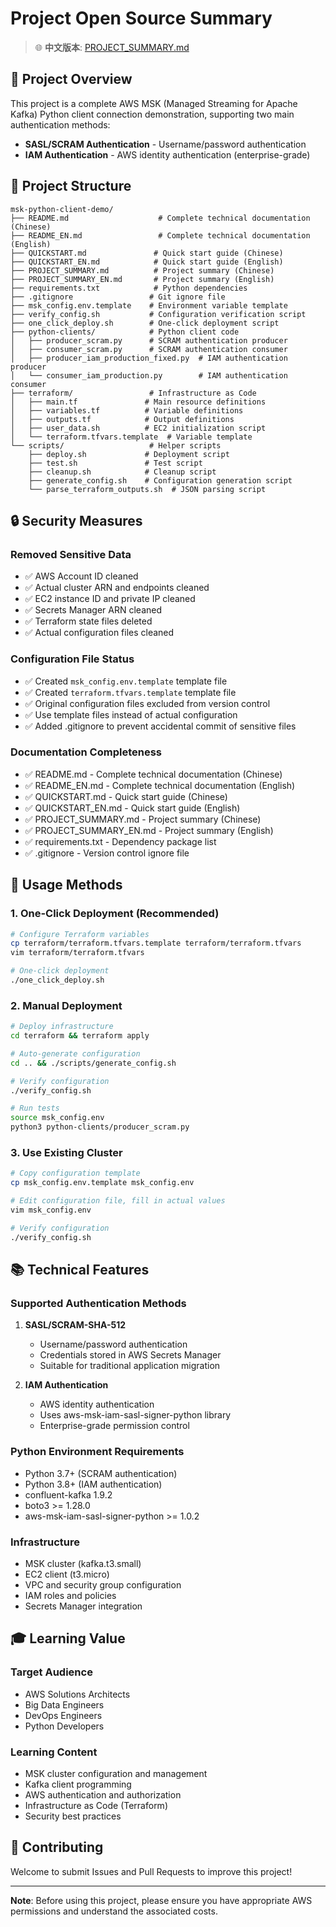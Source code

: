 # Project Open Source Summary

> 🌐 **中文版本**: [PROJECT_SUMMARY.md](PROJECT_SUMMARY.md)

## 🎯 Project Overview

This project is a complete AWS MSK (Managed Streaming for Apache Kafka) Python client connection demonstration, supporting two main authentication methods:
- **SASL/SCRAM Authentication** - Username/password authentication
- **IAM Authentication** - AWS identity authentication (enterprise-grade)

## 📁 Project Structure

```
msk-python-client-demo/
├── README.md                    # Complete technical documentation (Chinese)
├── README_EN.md                 # Complete technical documentation (English)
├── QUICKSTART.md               # Quick start guide (Chinese)
├── QUICKSTART_EN.md            # Quick start guide (English)
├── PROJECT_SUMMARY.md          # Project summary (Chinese)
├── PROJECT_SUMMARY_EN.md       # Project summary (English)
├── requirements.txt            # Python dependencies
├── .gitignore                 # Git ignore file
├── msk_config.env.template    # Environment variable template
├── verify_config.sh           # Configuration verification script
├── one_click_deploy.sh        # One-click deployment script
├── python-clients/            # Python client code
│   ├── producer_scram.py      # SCRAM authentication producer
│   ├── consumer_scram.py      # SCRAM authentication consumer
│   ├── producer_iam_production_fixed.py  # IAM authentication producer
│   └── consumer_iam_production.py        # IAM authentication consumer
├── terraform/                 # Infrastructure as Code
│   ├── main.tf               # Main resource definitions
│   ├── variables.tf          # Variable definitions
│   ├── outputs.tf            # Output definitions
│   ├── user_data.sh          # EC2 initialization script
│   └── terraform.tfvars.template  # Variable template
└── scripts/                   # Helper scripts
    ├── deploy.sh             # Deployment script
    ├── test.sh               # Test script
    ├── cleanup.sh            # Cleanup script
    ├── generate_config.sh    # Configuration generation script
    └── parse_terraform_outputs.sh  # JSON parsing script
```

## 🔒 Security Measures

### Removed Sensitive Data
- ✅ AWS Account ID cleaned
- ✅ Actual cluster ARN and endpoints cleaned
- ✅ EC2 instance ID and private IP cleaned
- ✅ Secrets Manager ARN cleaned
- ✅ Terraform state files deleted
- ✅ Actual configuration files cleaned

### Configuration File Status
- ✅ Created `msk_config.env.template` template file
- ✅ Created `terraform.tfvars.template` template file
- ✅ Original configuration files excluded from version control
- ✅ Use template files instead of actual configuration
- ✅ Added .gitignore to prevent accidental commit of sensitive files

### Documentation Completeness
- ✅ README.md - Complete technical documentation (Chinese)
- ✅ README_EN.md - Complete technical documentation (English)
- ✅ QUICKSTART.md - Quick start guide (Chinese)
- ✅ QUICKSTART_EN.md - Quick start guide (English)
- ✅ PROJECT_SUMMARY.md - Project summary (Chinese)
- ✅ PROJECT_SUMMARY_EN.md - Project summary (English)
- ✅ requirements.txt - Dependency package list
- ✅ .gitignore - Version control ignore file

## 🚀 Usage Methods

### 1. One-Click Deployment (Recommended)
```bash
# Configure Terraform variables
cp terraform/terraform.tfvars.template terraform/terraform.tfvars
vim terraform/terraform.tfvars

# One-click deployment
./one_click_deploy.sh
```

### 2. Manual Deployment
```bash
# Deploy infrastructure
cd terraform && terraform apply

# Auto-generate configuration
cd .. && ./scripts/generate_config.sh

# Verify configuration
./verify_config.sh

# Run tests
source msk_config.env
python3 python-clients/producer_scram.py
```

### 3. Use Existing Cluster
```bash
# Copy configuration template
cp msk_config.env.template msk_config.env

# Edit configuration file, fill in actual values
vim msk_config.env

# Verify configuration
./verify_config.sh
```

## 📚 Technical Features

### Supported Authentication Methods
1. **SASL/SCRAM-SHA-512**
   - Username/password authentication
   - Credentials stored in AWS Secrets Manager
   - Suitable for traditional application migration

2. **IAM Authentication**
   - AWS identity authentication
   - Uses aws-msk-iam-sasl-signer-python library
   - Enterprise-grade permission control

### Python Environment Requirements
- Python 3.7+ (SCRAM authentication)
- Python 3.8+ (IAM authentication)
- confluent-kafka 1.9.2
- boto3 >= 1.28.0
- aws-msk-iam-sasl-signer-python >= 1.0.2

### Infrastructure
- MSK cluster (kafka.t3.small)
- EC2 client (t3.micro)
- VPC and security group configuration
- IAM roles and policies
- Secrets Manager integration

## 🎓 Learning Value

### Target Audience
- AWS Solutions Architects
- Big Data Engineers
- DevOps Engineers
- Python Developers

### Learning Content
- MSK cluster configuration and management
- Kafka client programming
- AWS authentication and authorization
- Infrastructure as Code (Terraform)
- Security best practices

## 🤝 Contributing

Welcome to submit Issues and Pull Requests to improve this project!

---

**Note**: Before using this project, please ensure you have appropriate AWS permissions and understand the associated costs.
